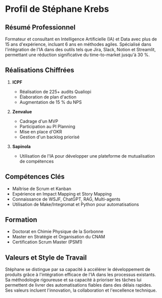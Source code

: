 # Profil de Stéphane Krebs

## Résumé Professionnel
Formateur et consultant en Intelligence Artificielle (IA) et Data avec plus de 15 ans d'expérience, incluant 6 ans en méthodes agiles. Spécialisé dans l'intégration de l'IA dans des outils tels que Jira, Slack, Notion et Streamlit, permettant une réduction significative du time-to-market jusqu'à 30 %.

## Réalisations Chiffrées

1. **ICPF**
   - Réalisation de 225+ audits Qualiopi
   - Élaboration de plan d'action
   - Augmentation de 15 % du NPS

2. **Zenvalue**
   - Cadrage d'un MVP
   - Participation au PI Planning
   - Mise en place d'OKR
   - Gestion d'un backlog priorisé

3. **Sapinola**
   - Utilisation de l'IA pour développer une plateforme de mutualisation de compétences

## Compétences Clés
- Maîtrise de Scrum et Kanban
- Expérience en Impact Mapping et Story Mapping
- Connaissance de WSJF, ChatGPT, RAG, Multi-agents
- Utilisation de Make/Integromat et Python pour automatisations

## Formation
- Doctorat en Chimie Physique de la Sorbonne
- Master en Stratégie et Organisation du CNAM
- Certification Scrum Master (PSM1)

## Valeurs et Style de Travail
Stéphane se distingue par sa capacité à accélérer le développement de produits grâce à l'intégration efficace de l'IA dans les processus existants. Sa méthodologie rigoureuse et sa capacité à prioriser les tâches lui permettent de livrer des automatisations fiables dans des délais rapides. Ses valeurs incluent l'innovation, la collaboration et l'excellence technique.